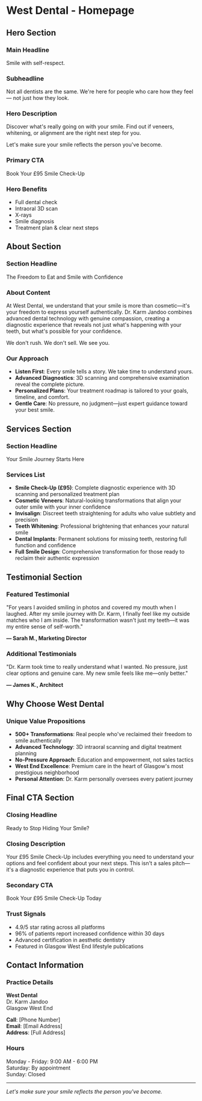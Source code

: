 # West Dental - Homepage

## Hero Section

### Main Headline
Smile with self-respect.

### Subheadline
Not all dentists are the same. We're here for people who care how they feel — not just how they look.

### Hero Description
Discover what's really going on with your smile. Find out if veneers, whitening, or alignment are the right next step for you.

Let's make sure your smile reflects the person you've become.

### Primary CTA
Book Your £95 Smile Check-Up

### Hero Benefits
- Full dental check
- Intraoral 3D scan
- X-rays
- Smile diagnosis
- Treatment plan & clear next steps

## About Section

### Section Headline
The Freedom to Eat and Smile with Confidence

### About Content
At West Dental, we understand that your smile is more than cosmetic—it's your freedom to express yourself authentically. Dr. Karm Jandoo combines advanced dental technology with genuine compassion, creating a diagnostic experience that reveals not just what's happening with your teeth, but what's possible for your confidence.

We don't rush. We don't sell. We see you.

### Our Approach
- **Listen First**: Every smile tells a story. We take time to understand yours.
- **Advanced Diagnostics**: 3D scanning and comprehensive examination reveal the complete picture.
- **Personalized Plans**: Your treatment roadmap is tailored to your goals, timeline, and comfort.
- **Gentle Care**: No pressure, no judgment—just expert guidance toward your best smile.

## Services Section

### Section Headline
Your Smile Journey Starts Here

### Services List
- **Smile Check-Up (£95)**: Complete diagnostic experience with 3D scanning and personalized treatment plan
- **Cosmetic Veneers**: Natural-looking transformations that align your outer smile with your inner confidence
- **Invisalign**: Discreet teeth straightening for adults who value subtlety and precision
- **Teeth Whitening**: Professional brightening that enhances your natural smile
- **Dental Implants**: Permanent solutions for missing teeth, restoring full function and confidence
- **Full Smile Design**: Comprehensive transformation for those ready to reclaim their authentic expression

## Testimonial Section

### Featured Testimonial
"For years I avoided smiling in photos and covered my mouth when I laughed. After my smile journey with Dr. Karm, I finally feel like my outside matches who I am inside. The transformation wasn't just my teeth—it was my entire sense of self-worth."

**— Sarah M., Marketing Director**

### Additional Testimonials
"Dr. Karm took time to really understand what I wanted. No pressure, just clear options and genuine care. My new smile feels like me—only better."

**— James K., Architect**

## Why Choose West Dental

### Unique Value Propositions
- **500+ Transformations**: Real people who've reclaimed their freedom to smile authentically
- **Advanced Technology**: 3D intraoral scanning and digital treatment planning
- **No-Pressure Approach**: Education and empowerment, not sales tactics
- **West End Excellence**: Premium care in the heart of Glasgow's most prestigious neighborhood
- **Personal Attention**: Dr. Karm personally oversees every patient journey

## Final CTA Section

### Closing Headline
Ready to Stop Hiding Your Smile?

### Closing Description
Your £95 Smile Check-Up includes everything you need to understand your options and feel confident about your next steps. This isn't a sales pitch—it's a diagnostic experience that puts you in control.

### Secondary CTA
Book Your £95 Smile Check-Up Today

### Trust Signals
- 4.9/5 star rating across all platforms
- 96% of patients report increased confidence within 30 days
- Advanced certification in aesthetic dentistry
- Featured in Glasgow West End lifestyle publications

## Contact Information

### Practice Details
**West Dental**  
Dr. Karm Jandoo  
Glasgow West End  

**Call**: [Phone Number]  
**Email**: [Email Address]  
**Address**: [Full Address]

### Hours
Monday - Friday: 9:00 AM - 6:00 PM  
Saturday: By appointment  
Sunday: Closed

---

*Let's make sure your smile reflects the person you've become.*